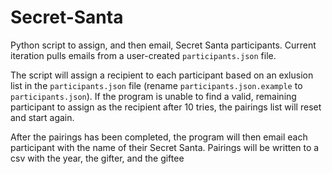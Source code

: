# Secret-Santa

Python script to assign, and then email, Secret Santa participants. Current iteration pulls emails from a user-created `participants.json` file. 

The script will assign a recipient to each participant based on an exlusion list in the `participants.json` file (rename `participants.json.example` to `participants.json`). If the program is unable to find a valid, remaining participant to assign as the recipient after 10 tries, the pairings list will reset and start again. 

After the pairings has been completed, the program will then email each participant with the name of their Secret Santa. Pairings will be written to a csv with the year, the gifter, and the giftee
